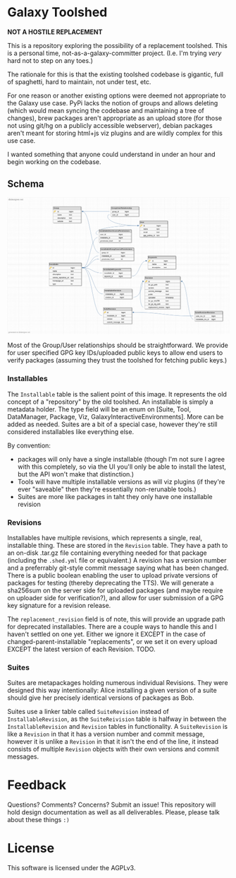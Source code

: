 # Galaxy Toolshed

**NOT A HOSTILE REPLACEMENT**

This is a repository exploring the possibility of a replacement toolshed. This
is a personal time, not-as-a-galaxy-committer project. (I.e. I'm trying *very*
hard not to step on any toes.)

The rationale for this is that the existing toolshed codebase is gigantic, full
of spaghetti, hard to maintain, not under test, etc.

For one reason or another existing options were deemed not appropriate to the
Galaxy use case. PyPi lacks the notion of groups and allows deleting (which
would mean syncing the codebase and maintaining a tree of changes), brew
packages aren't appropriate as an upload store (for those not using git/hg on a
publicly accessible webserver), debian packages aren't meant for storing
html+js viz plugins and are wildly complex for this use case.

I wanted something that anyone could understand in under an hour and begin
working on the codebase.

## Schema

![Toolshed Schema](img/schema.png)

Most of the Group/User relationships should be straightforward. We provide for
user specified GPG key IDs/uploaded public keys to allow end users to verify
packages (assuming they trust the toolshed for fetching public keys.)

### Installables

The `Installable` table is the salient point of this image. It represents the
old concept of a "repository" by the old toolshed. An installable is simply a
metadata holder. The type field will be an enum on [Suite, Tool, DataManager,
Package, Viz, GalaxyInteractiveEnvironments]. More can be added as needed.
Suites are a bit of a special case, however they're still considered
installables like everything else.

By convention:

- packages will only have a single installable (though I'm not sure I agree
  with this completely, so via the UI you'll only be able to install the
  latest, but the API won't make that distinction.)
- Tools will have multiple installable versions as will viz plugins (if they're
  ever "saveable" then they're essentially non-rerunable tools.)
- Suites are more like packages in taht they only have one installable revision


### Revisions

Installables have multiple revisions, which represents a single, real,
installable thing. These are stored in the `Revision` table. They have a path
to an on-disk .tar.gz file containing everything needed for that package
(including the `.shed.yml` file or equivalent.) A revision has a version number
and a preferrably git-style commit message saying what has been changed. There
is a public boolean enabling the user to upload private versions of packages
for testing (thereby deprecating the TTS). We will generate a sha256sum on the
server side for uploaded packages (and maybe require on uploader side for
verification?), and allow for user submission of a GPG key signature for a
revision release.

The `replacement_revision` field is of note, this will provide an upgrade path
for deprecated installables. There are a couple ways to handle this and I
haven't settled on one yet. Either we ignore it EXCEPT in the case of
changed-parent-installable "replacements", or we set it on every upload EXCEPT
the latest version of each Revision. TODO.

### Suites

Suites are metapackages holding numerous individual Revisions. They were
designed this way intentionally: Alice installing a given version of a suite
should give her precisely identical versions of packages as Bob.

Suites use a linker table called `SuiteRevision` instead of
`InstallableRevision`, as the `SuiteReivision` table is halfway in between the
`InstallableRevision` and `Revision` tables in functionality. A `SuiteRevision`
is like a `Revision` in that it has a version number and commit message,
however it is unlike a `Revision` in that it isn't the end of the line, it
instead consists of multiple `Revision` objects with their own versions and
commit messages.


# Feedback

Questions? Comments? Concerns? Submit an issue! This repository will hold
design documentation as well as all deliverables. Please, please talk about
these things `:)`

# License

This software is licensed under the AGPLv3.
